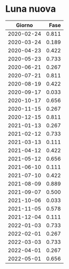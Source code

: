 # Luna nuova

Giorno     | Fase
-----------|------:
2020-02-24 |  0.811
2020-03-24 |  0.189
2020-04-23 |  0.422
2020-05-23 |  0.733
2020-06-21 |  0.267
2020-07-21 |  0.811
2020-08-19 |  0.422
2020-09-17 |  0.033
2020-10-17 |  0.656
2020-11-15 |  0.267
2020-12-15 |  0.811
2021-01-13 |  0.267
2021-02-12 |  0.733
2021-03-13 |  0.111
2021-04-12 |  0.422
2021-05-12 |  0.656
2021-06-10 |  0.111
2021-07-10 |  0.422
2021-08-09 |  0.889
2021-09-07 |  0.500
2021-10-06 |  0.033
2021-11-05 |  0.578
2021-12-04 |  0.111
2022-01-03 |  0.733
2022-02-01 |  0.267
2022-03-03 |  0.733
2022-04-01 |  0.267
2022-05-01 |  0.656
